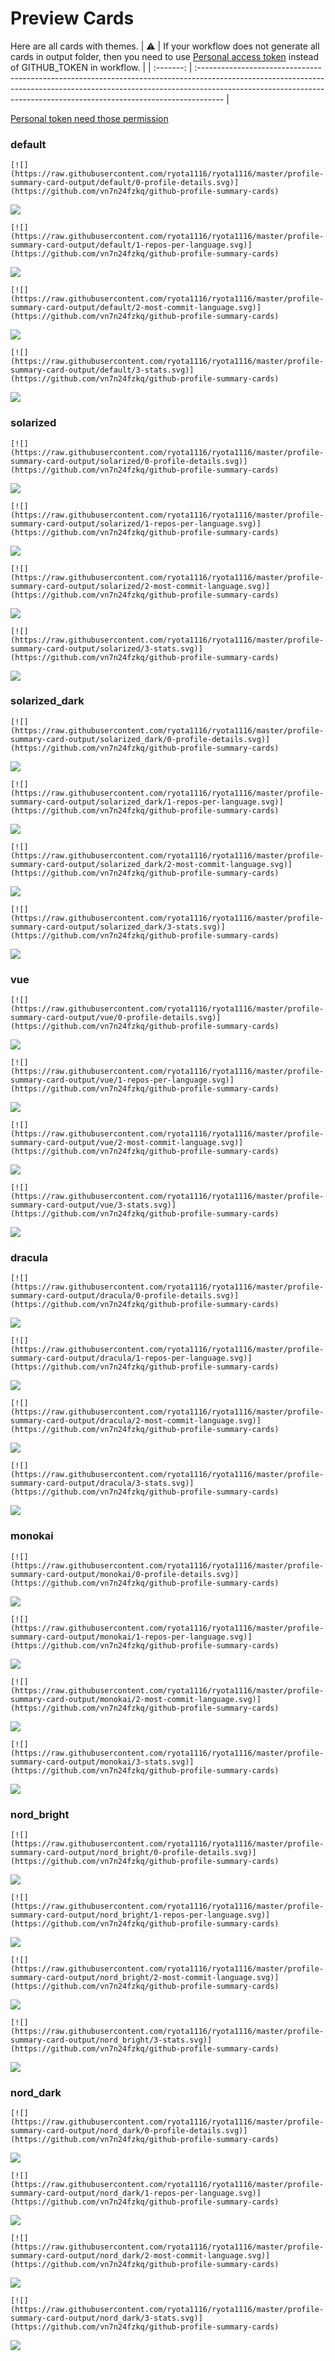 
# Preview Cards

Here are all cards with themes.
| :warning: | If your workflow does not generate all cards in output folder, then you need to use [Personal access token](https://docs.github.com/en/actions/configuring-and-managing-workflows/creating-and-storing-encrypted-secrets) instead of GITHUB_TOKEN in workflow. |
| :-------: | :------------------------------------------------------------------------------------------------------------------------------------------------------------------------------------------------------------------------------------------------ |

[Personal token need those permission](https://github.com/vn7n24fzkq/github-profile-summary-cards/wiki/Personal-access-token-permissions)


### default


```
[![](https://raw.githubusercontent.com/ryota1116/ryota1116/master/profile-summary-card-output/default/0-profile-details.svg)](https://github.com/vn7n24fzkq/github-profile-summary-cards)
```
![](https://raw.githubusercontent.com/ryota1116/ryota1116/master/profile-summary-card-output/default/0-profile-details.svg)


```
[![](https://raw.githubusercontent.com/ryota1116/ryota1116/master/profile-summary-card-output/default/1-repos-per-language.svg)](https://github.com/vn7n24fzkq/github-profile-summary-cards)
```
![](https://raw.githubusercontent.com/ryota1116/ryota1116/master/profile-summary-card-output/default/1-repos-per-language.svg)


```
[![](https://raw.githubusercontent.com/ryota1116/ryota1116/master/profile-summary-card-output/default/2-most-commit-language.svg)](https://github.com/vn7n24fzkq/github-profile-summary-cards)
```
![](https://raw.githubusercontent.com/ryota1116/ryota1116/master/profile-summary-card-output/default/2-most-commit-language.svg)


```
[![](https://raw.githubusercontent.com/ryota1116/ryota1116/master/profile-summary-card-output/default/3-stats.svg)](https://github.com/vn7n24fzkq/github-profile-summary-cards)
```
![](https://raw.githubusercontent.com/ryota1116/ryota1116/master/profile-summary-card-output/default/3-stats.svg)


### solarized


```
[![](https://raw.githubusercontent.com/ryota1116/ryota1116/master/profile-summary-card-output/solarized/0-profile-details.svg)](https://github.com/vn7n24fzkq/github-profile-summary-cards)
```
![](https://raw.githubusercontent.com/ryota1116/ryota1116/master/profile-summary-card-output/solarized/0-profile-details.svg)


```
[![](https://raw.githubusercontent.com/ryota1116/ryota1116/master/profile-summary-card-output/solarized/1-repos-per-language.svg)](https://github.com/vn7n24fzkq/github-profile-summary-cards)
```
![](https://raw.githubusercontent.com/ryota1116/ryota1116/master/profile-summary-card-output/solarized/1-repos-per-language.svg)


```
[![](https://raw.githubusercontent.com/ryota1116/ryota1116/master/profile-summary-card-output/solarized/2-most-commit-language.svg)](https://github.com/vn7n24fzkq/github-profile-summary-cards)
```
![](https://raw.githubusercontent.com/ryota1116/ryota1116/master/profile-summary-card-output/solarized/2-most-commit-language.svg)


```
[![](https://raw.githubusercontent.com/ryota1116/ryota1116/master/profile-summary-card-output/solarized/3-stats.svg)](https://github.com/vn7n24fzkq/github-profile-summary-cards)
```
![](https://raw.githubusercontent.com/ryota1116/ryota1116/master/profile-summary-card-output/solarized/3-stats.svg)


### solarized_dark


```
[![](https://raw.githubusercontent.com/ryota1116/ryota1116/master/profile-summary-card-output/solarized_dark/0-profile-details.svg)](https://github.com/vn7n24fzkq/github-profile-summary-cards)
```
![](https://raw.githubusercontent.com/ryota1116/ryota1116/master/profile-summary-card-output/solarized_dark/0-profile-details.svg)


```
[![](https://raw.githubusercontent.com/ryota1116/ryota1116/master/profile-summary-card-output/solarized_dark/1-repos-per-language.svg)](https://github.com/vn7n24fzkq/github-profile-summary-cards)
```
![](https://raw.githubusercontent.com/ryota1116/ryota1116/master/profile-summary-card-output/solarized_dark/1-repos-per-language.svg)


```
[![](https://raw.githubusercontent.com/ryota1116/ryota1116/master/profile-summary-card-output/solarized_dark/2-most-commit-language.svg)](https://github.com/vn7n24fzkq/github-profile-summary-cards)
```
![](https://raw.githubusercontent.com/ryota1116/ryota1116/master/profile-summary-card-output/solarized_dark/2-most-commit-language.svg)


```
[![](https://raw.githubusercontent.com/ryota1116/ryota1116/master/profile-summary-card-output/solarized_dark/3-stats.svg)](https://github.com/vn7n24fzkq/github-profile-summary-cards)
```
![](https://raw.githubusercontent.com/ryota1116/ryota1116/master/profile-summary-card-output/solarized_dark/3-stats.svg)


### vue


```
[![](https://raw.githubusercontent.com/ryota1116/ryota1116/master/profile-summary-card-output/vue/0-profile-details.svg)](https://github.com/vn7n24fzkq/github-profile-summary-cards)
```
![](https://raw.githubusercontent.com/ryota1116/ryota1116/master/profile-summary-card-output/vue/0-profile-details.svg)


```
[![](https://raw.githubusercontent.com/ryota1116/ryota1116/master/profile-summary-card-output/vue/1-repos-per-language.svg)](https://github.com/vn7n24fzkq/github-profile-summary-cards)
```
![](https://raw.githubusercontent.com/ryota1116/ryota1116/master/profile-summary-card-output/vue/1-repos-per-language.svg)


```
[![](https://raw.githubusercontent.com/ryota1116/ryota1116/master/profile-summary-card-output/vue/2-most-commit-language.svg)](https://github.com/vn7n24fzkq/github-profile-summary-cards)
```
![](https://raw.githubusercontent.com/ryota1116/ryota1116/master/profile-summary-card-output/vue/2-most-commit-language.svg)


```
[![](https://raw.githubusercontent.com/ryota1116/ryota1116/master/profile-summary-card-output/vue/3-stats.svg)](https://github.com/vn7n24fzkq/github-profile-summary-cards)
```
![](https://raw.githubusercontent.com/ryota1116/ryota1116/master/profile-summary-card-output/vue/3-stats.svg)


### dracula


```
[![](https://raw.githubusercontent.com/ryota1116/ryota1116/master/profile-summary-card-output/dracula/0-profile-details.svg)](https://github.com/vn7n24fzkq/github-profile-summary-cards)
```
![](https://raw.githubusercontent.com/ryota1116/ryota1116/master/profile-summary-card-output/dracula/0-profile-details.svg)


```
[![](https://raw.githubusercontent.com/ryota1116/ryota1116/master/profile-summary-card-output/dracula/1-repos-per-language.svg)](https://github.com/vn7n24fzkq/github-profile-summary-cards)
```
![](https://raw.githubusercontent.com/ryota1116/ryota1116/master/profile-summary-card-output/dracula/1-repos-per-language.svg)


```
[![](https://raw.githubusercontent.com/ryota1116/ryota1116/master/profile-summary-card-output/dracula/2-most-commit-language.svg)](https://github.com/vn7n24fzkq/github-profile-summary-cards)
```
![](https://raw.githubusercontent.com/ryota1116/ryota1116/master/profile-summary-card-output/dracula/2-most-commit-language.svg)


```
[![](https://raw.githubusercontent.com/ryota1116/ryota1116/master/profile-summary-card-output/dracula/3-stats.svg)](https://github.com/vn7n24fzkq/github-profile-summary-cards)
```
![](https://raw.githubusercontent.com/ryota1116/ryota1116/master/profile-summary-card-output/dracula/3-stats.svg)


### monokai


```
[![](https://raw.githubusercontent.com/ryota1116/ryota1116/master/profile-summary-card-output/monokai/0-profile-details.svg)](https://github.com/vn7n24fzkq/github-profile-summary-cards)
```
![](https://raw.githubusercontent.com/ryota1116/ryota1116/master/profile-summary-card-output/monokai/0-profile-details.svg)


```
[![](https://raw.githubusercontent.com/ryota1116/ryota1116/master/profile-summary-card-output/monokai/1-repos-per-language.svg)](https://github.com/vn7n24fzkq/github-profile-summary-cards)
```
![](https://raw.githubusercontent.com/ryota1116/ryota1116/master/profile-summary-card-output/monokai/1-repos-per-language.svg)


```
[![](https://raw.githubusercontent.com/ryota1116/ryota1116/master/profile-summary-card-output/monokai/2-most-commit-language.svg)](https://github.com/vn7n24fzkq/github-profile-summary-cards)
```
![](https://raw.githubusercontent.com/ryota1116/ryota1116/master/profile-summary-card-output/monokai/2-most-commit-language.svg)


```
[![](https://raw.githubusercontent.com/ryota1116/ryota1116/master/profile-summary-card-output/monokai/3-stats.svg)](https://github.com/vn7n24fzkq/github-profile-summary-cards)
```
![](https://raw.githubusercontent.com/ryota1116/ryota1116/master/profile-summary-card-output/monokai/3-stats.svg)


### nord_bright


```
[![](https://raw.githubusercontent.com/ryota1116/ryota1116/master/profile-summary-card-output/nord_bright/0-profile-details.svg)](https://github.com/vn7n24fzkq/github-profile-summary-cards)
```
![](https://raw.githubusercontent.com/ryota1116/ryota1116/master/profile-summary-card-output/nord_bright/0-profile-details.svg)


```
[![](https://raw.githubusercontent.com/ryota1116/ryota1116/master/profile-summary-card-output/nord_bright/1-repos-per-language.svg)](https://github.com/vn7n24fzkq/github-profile-summary-cards)
```
![](https://raw.githubusercontent.com/ryota1116/ryota1116/master/profile-summary-card-output/nord_bright/1-repos-per-language.svg)


```
[![](https://raw.githubusercontent.com/ryota1116/ryota1116/master/profile-summary-card-output/nord_bright/2-most-commit-language.svg)](https://github.com/vn7n24fzkq/github-profile-summary-cards)
```
![](https://raw.githubusercontent.com/ryota1116/ryota1116/master/profile-summary-card-output/nord_bright/2-most-commit-language.svg)


```
[![](https://raw.githubusercontent.com/ryota1116/ryota1116/master/profile-summary-card-output/nord_bright/3-stats.svg)](https://github.com/vn7n24fzkq/github-profile-summary-cards)
```
![](https://raw.githubusercontent.com/ryota1116/ryota1116/master/profile-summary-card-output/nord_bright/3-stats.svg)


### nord_dark


```
[![](https://raw.githubusercontent.com/ryota1116/ryota1116/master/profile-summary-card-output/nord_dark/0-profile-details.svg)](https://github.com/vn7n24fzkq/github-profile-summary-cards)
```
![](https://raw.githubusercontent.com/ryota1116/ryota1116/master/profile-summary-card-output/nord_dark/0-profile-details.svg)


```
[![](https://raw.githubusercontent.com/ryota1116/ryota1116/master/profile-summary-card-output/nord_dark/1-repos-per-language.svg)](https://github.com/vn7n24fzkq/github-profile-summary-cards)
```
![](https://raw.githubusercontent.com/ryota1116/ryota1116/master/profile-summary-card-output/nord_dark/1-repos-per-language.svg)


```
[![](https://raw.githubusercontent.com/ryota1116/ryota1116/master/profile-summary-card-output/nord_dark/2-most-commit-language.svg)](https://github.com/vn7n24fzkq/github-profile-summary-cards)
```
![](https://raw.githubusercontent.com/ryota1116/ryota1116/master/profile-summary-card-output/nord_dark/2-most-commit-language.svg)


```
[![](https://raw.githubusercontent.com/ryota1116/ryota1116/master/profile-summary-card-output/nord_dark/3-stats.svg)](https://github.com/vn7n24fzkq/github-profile-summary-cards)
```
![](https://raw.githubusercontent.com/ryota1116/ryota1116/master/profile-summary-card-output/nord_dark/3-stats.svg)

